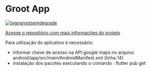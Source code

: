# Groot App

<a href="https://imgbb.com/"><img src="https://i.ibb.co/KqvX56L/logogrootsemdegrade.png" alt="logogrootsemdegrade" border="0"></a>


[Acesse o repositório com mais informações do projeto](https://github.com/projeto-unabr/Groot-App)


Para utilização do aplicativo é necessário:
- informar chave de acesso na API google maps no arquivo android/app/src/main/AndroidManifest.xml (linha 14)
- instalação dos pacotes executando o comando : flutter pub get
